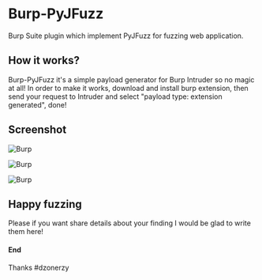 # Burp-PyJFuzz
Burp Suite plugin which implement PyJFuzz for fuzzing web application.

## How it works?
Burp-PyJFuzz it's a simple payload generator for Burp Intruder so no magic at all!
In order to make it works, download and install burp extension, then send your request to Intruder and select "payload type: extension generated", done!

## Screenshot
![Burp](https://s15.postimg.org/574yb5c7f/Schermata_2016_10_18_alle_10_39_18.png "Burp Suite Intruder")

![Burp](https://s21.postimg.org/57224kz87/Schermata_2016_10_20_alle_15_04_07.png "Burp Suite Tab")

![Burp](https://s10.postimg.org/vhek4uyp5/Schermata_2016_10_21_alle_14_02_19.png "About")

## Happy fuzzing
Please if you want share details about your finding I would be glad to write them here!

#### End
Thanks
\#dzonerzy
